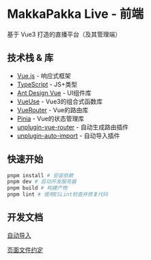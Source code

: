 # MakkaPakka Live - 前端

基于 Vue3 打造的直播平台（及其管理端）

## 技术栈 & 库

- [Vue.js](https://cn.vuejs.org/guide/introduction.html) - 响应式框架
- [TypeScript](https://ts.nodejs.cn/docs/handbook/intro.html) - JS+类型
- [Ant Design Vue](https://www.antdv.com/docs/vue/getting-started-cn) - UI组件库
- [VueUse](https://vueuse.org/guide/) - Vue3的组合式函数库
- [VueRouter](https://router.vuejs.org/zh/introduction.html) - Vue的路由库
- [Pinia](https://pinia.vuejs.org/zh/introduction.html) - Vue的状态管理库
- [unplugin-vue-router](https://uvr.esm.is/introduction.html) - 自动生成路由插件
- [unplugin-auto-import](https://github.com/unplugin/unplugin-auto-import) - 自动导入插件

## 快速开始

```sh
pnpm install # 安装依赖
pnpm dev # 启动开发服务器
pnpm build # 构建产物
pnpm lint # 使用ESLint检查并修复代码
```

## 开发文档

[自动导入](./docs/自动导入.md)

[页面文件约定](./docs/页面文件约定.md)

